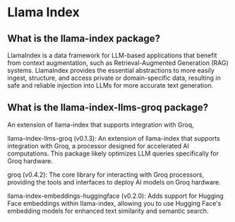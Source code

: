 # Llama Index

## What is the llama-index package?

LlamaIndex is a data framework for LLM-based applications that benefit from context augmentation, such as Retrieval-Augmented Generation (RAG) systems. LlamaIndex provides the essential abstractions to more easily ingest, structure, and access private or domain-specific data, resulting in safe and reliable injection into LLMs for more accurate text generation.

## What is the llama-index-llms-groq package?

An extension of llama-index that supports integration with Groq, 


llama-index-llms-groq (v0.1.3): An extension of llama-index that supports integration with Groq, a processor designed for accelerated AI computations. This package likely optimizes LLM queries specifically for Groq hardware.

groq (v0.4.2): The core library for interacting with Groq processors, providing the tools and interfaces to deploy AI models on Groq hardware.

llama-index-embeddings-huggingface (v0.2.0): Adds support for Hugging Face embeddings within llama-index, allowing you to use Hugging Face's embedding models for enhanced text similarity and semantic search.